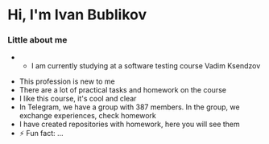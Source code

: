 # Hi, I'm Ivan Bublikov
### Little about me
* - I am currently studying at a software testing course Vadim Ksendzov
- This profession is new to me
- There are a lot of practical tasks and homework on the course
- I like this course, it's cool and clear
- In Telegram, we have a group with 387 members. In the group, we exchange experiences, check homework
- I have created repositories with homework, here you will see them
- ⚡ Fun fact: ...
